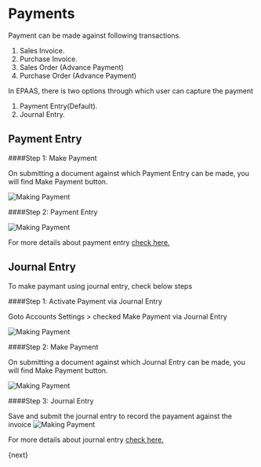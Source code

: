<!-- add-breadcrumbs -->
# Payments

Payment can be made against following transactions.

  1. Sales Invoice.
  2. Purchase Invoice.
  3. Sales Order (Advance Payment)
  4. Purchase Order (Advance Payment)
  
In EPAAS, there is two options through which user can capture the payment

  1. Payment Entry(Default).
  2. Journal Entry.
  
## Payment Entry

####Step 1: Make Payment

On submitting a document against which Payment Entry can be made, you will find Make Payment button.

<img class="screenshot" alt="Making Payment" src="{{docs_base_url}}/assets/img/accounts/payment-entry-1.png">

####Step 2: Payment Entry

<img class="screenshot" alt="Making Payment" src="{{docs_base_url}}/assets/img/accounts/payment-entry-9.png">

For more details about payment entry [check here.](/docs/user/manual/en/accounts/payment-entry)

## Journal Entry

To make paymant using journal entry, check below steps

####Step 1: Activate Payment via Journal Entry

Goto Accounts Settings > checked Make Payment via Journal Entry

<img class="screenshot" alt="Making Payment" src="{{docs_base_url}}/assets/img/accounts/account-settings.png">

####Step 2: Make Payment

On submitting a document against which Journal Entry can be made, you will find Make Payment button.

<img class="screenshot" alt="Making Payment" src="{{docs_base_url}}/assets/img/accounts/payment-entry-1.png">

####Step 3: Journal Entry

Save and submit the journal entry to record the payament against the invoice
<img class="screenshot" alt="Making Payment" src="{{docs_base_url}}/assets/img/accounts/journal-entry.png">

For more details about journal entry [check here.](/docs/user/manual/en/accounts/journal-entry)

{next}
